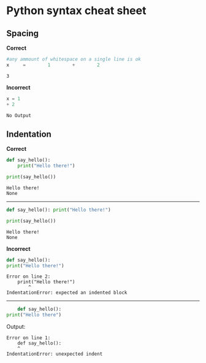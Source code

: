 # Python syntax cheat sheet

## Spacing

__Correct__

```python
#any ammount of whitespace on a single line is ok
x     =        1        +        2
```

```
3
```

__Incorrect__

```python
x = 1
+ 2
```

```
No Output
```

## Indentation

__Correct__

```python
def say_hello():
    print("Hello there!")

print(say_hello())
```

```
Hello there!
None
```

-----------

```python
def say_hello(): print("Hello there!")

print(say_hello())
```

```
Hello there!
None
```

__Incorrect__

```python
def say_hello():
print("Hello there!")
```

```
Error on line 2:
    print("Hello there!")
        ^
IndentationError: expected an indented block
```

-----------

```python
    def say_hello():
print("Hello there")
```
Output:
```
Error on line 1:
    def say_hello():
    ^
IndentationError: unexpected indent
```